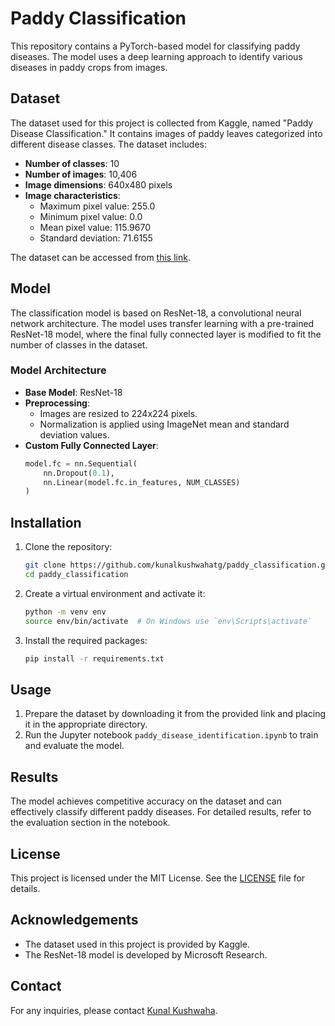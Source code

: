 # Paddy Classification

This repository contains a PyTorch-based model for classifying paddy diseases. The model uses a deep learning approach to identify various diseases in paddy crops from images.

## Dataset

The dataset used for this project is collected from Kaggle, named "Paddy Disease Classification." It contains images of paddy leaves categorized into different disease classes. The dataset includes:
- **Number of classes**: 10
- **Number of images**: 10,406
- **Image dimensions**: 640x480 pixels
- **Image characteristics**:
  - Maximum pixel value: 255.0
  - Minimum pixel value: 0.0
  - Mean pixel value: 115.9670
  - Standard deviation: 71.6155

The dataset can be accessed from [this link](https://drive.google.com/drive/folders/1wYOcrSzxh8MEXws0f_R0FpCf1kOgmM02?usp=sharing).

## Model

The classification model is based on ResNet-18, a convolutional neural network architecture. The model uses transfer learning with a pre-trained ResNet-18 model, where the final fully connected layer is modified to fit the number of classes in the dataset.

### Model Architecture

- **Base Model**: ResNet-18
- **Preprocessing**: 
  - Images are resized to 224x224 pixels.
  - Normalization is applied using ImageNet mean and standard deviation values.
- **Custom Fully Connected Layer**:
    ```python
    model.fc = nn.Sequential(
        nn.Dropout(0.1),
        nn.Linear(model.fc.in_features, NUM_CLASSES)
    )
    ```

## Installation

1. Clone the repository:
    ```sh
    git clone https://github.com/kunalkushwahatg/paddy_classification.git
    cd paddy_classification
    ```

2. Create a virtual environment and activate it:
    ```sh
    python -m venv env
    source env/bin/activate  # On Windows use `env\Scripts\activate`
    ```

3. Install the required packages:
    ```sh
    pip install -r requirements.txt
    ```

## Usage

1. Prepare the dataset by downloading it from the provided link and placing it in the appropriate directory.
2. Run the Jupyter notebook `paddy_disease_identification.ipynb` to train and evaluate the model.

## Results

The model achieves competitive accuracy on the dataset and can effectively classify different paddy diseases. For detailed results, refer to the evaluation section in the notebook.

## License

This project is licensed under the MIT License. See the [LICENSE](LICENSE) file for details.

## Acknowledgements

- The dataset used in this project is provided by Kaggle.
- The ResNet-18 model is developed by Microsoft Research.

## Contact

For any inquiries, please contact [Kunal Kushwaha](mailto:kunalkushwahatg@gmail.com).
